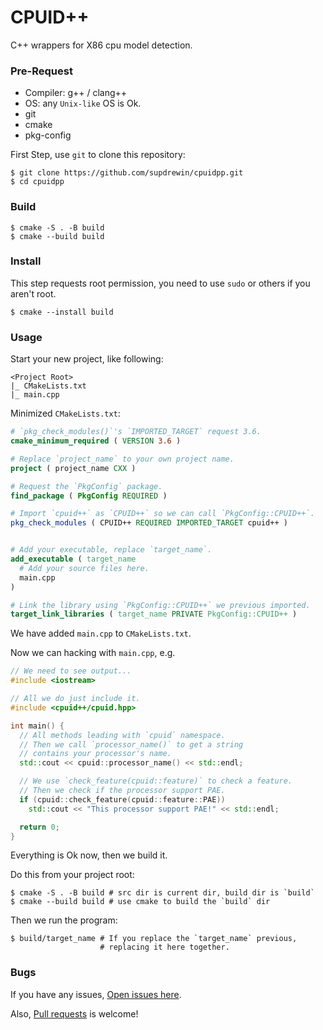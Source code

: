 # CPUID++

C++ wrappers for X86 cpu model detection.

### Pre-Request

- Compiler: g++ / clang++
- OS:       any `Unix-like` OS is Ok.
- git
- cmake
- pkg-config

First Step, use `git` to clone this repository:

``` shell
$ git clone https://github.com/supdrewin/cpuidpp.git
$ cd cpuidpp
```

### Build

``` shell
$ cmake -S . -B build
$ cmake --build build
```

### Install

This step requests root permission,
you need to use `sudo` or others if you aren't root.

``` shell
$ cmake --install build
```

### Usage

Start your new project, like following:

``` text
<Project Root>
|_ CMakeLists.txt
|_ main.cpp
```

Minimized `CMakeLists.txt`:

``` cmake
# `pkg_check_modules()`'s `IMPORTED_TARGET` request 3.6.
cmake_minimum_required ( VERSION 3.6 )

# Replace `project_name` to your own project name.
project ( project_name CXX )

# Request the `PkgConfig` package.
find_package ( PkgConfig REQUIRED )

# Import `cpuid++` as `CPUID++` so we can call `PkgConfig::CPUID++`.
pkg_check_modules ( CPUID++ REQUIRED IMPORTED_TARGET cpuid++ )


# Add your executable, replace `target_name`.
add_executable ( target_name
  # Add your source files here.
  main.cpp
)

# Link the library using `PkgConfig::CPUID++` we previous imported.
target_link_libraries ( target_name PRIVATE PkgConfig::CPUID++ )

```

We have added `main.cpp` to `CMakeLists.txt`.

Now we can hacking with `main.cpp`, e.g.

``` cpp
// We need to see output...
#include <iostream>

// All we do just include it.
#include <cpuid++/cpuid.hpp>

int main() {
  // All methods leading with `cpuid` namespace.
  // Then we call `processor_name()` to get a string
  // contains your processor's name.
  std::cout << cpuid::processor_name() << std::endl;

  // We use `check_feature(cpuid::feature)` to check a feature.
  // Then we check if the processor support PAE.
  if (cpuid::check_feature(cpuid::feature::PAE))
    std::cout << "This processor support PAE!" << std::endl;

  return 0;
}
```

Everything is Ok now, then we build it.

Do this from your project root:

``` shell
$ cmake -S . -B build # src dir is current dir, build dir is `build`
$ cmake --build build # use cmake to build the `build` dir
```

Then we run the program:

``` shell
$ build/target_name # If you replace the `target_name` previous,
                    # replacing it here together.
```

### Bugs

If you have any issues,
[Open issues here](https://github.com/supdrewin/cpuidpp/issues).

Also,
[Pull requests](https://github.com/supdrewin/cpuidpp/pulls)
is welcome!
